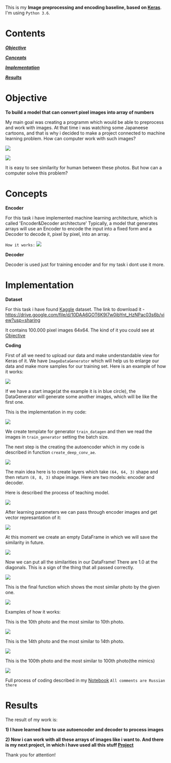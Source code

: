 This is my **Image preprocessing and encoding baseline, based on [Keras](https://keras.io/)**. 
I'm using `Python 3.6`.
# Contents

[***Objective***](https://github.com/DmitryIo/animefaces#objective)

[***Concepts***](https://github.com/DmitryIo/animefaces#concepts)

[***Implementation***](https://github.com/DmitryIo/animefaces#implementation)

[***Results***](https://github.com/DmitryIo/animefaces#results)

# Objective

**To build a model that can convert pixel images into array of numbers**

My main goal was creating a programm which would be able to preprocess and work with images. At that time i was watching some Japaneese cartoons, and that is why i decided to make a project connected to machine learning problem. How can computer work with such images?

![](./img/girls1.jpg)

![](./img/girls2.jpg)

It is easy to see similarity for human between these photos. But how can a computer solve this problem?

# Concepts

**Encoder**

For this task i have implemented machine learning architecture, which is called 'Encoder&Decoder architecture'
Typically, a model that generates arrays will use an Encoder to encode the input into a fixed form and a Decoder to decode it, pixel by pixel, into an array.

`How it works:`
![](./img/encoder.jpg)

**Decoder**

Decoder is used just for training encoder and for my task i dont use it more.

# Implementation

**Dataset**

For this task i have found [Kaggle](https://www.kaggle.com/) dataset. The link to download it - https://drive.google.com/file/d/10DAA6GOT6K9I7w0ibYnt_HzNPac03s6b/view?usp=sharing

It contains 100.000 pixel images 64x64. The kind of it you could see at [Objective](https://github.com/DmitryIo/animefaces#objective)

**Coding**

First of all we need to upload our data and make understandable view for Keras of it. We have `ImageDataGenerator` which will help us to enlarge our data and make more samples for our training set. Here is an example of how it works:

![](./img/example.PNG)

If we have a start image(at the example it is in blue circle), the DataGenerator will generate some another images, which will be like the first one.

This is the implementation in my code:

![](./img/datagenerator.PNG)

We create template for generator `train_datagen` and then we read the images in `train_generator` setting the batch size.

The next step is the creating the autoencoder which in my code is described in function `create_deep_conv_ae`.

![](./img/autoencoder.PNG)

The main idea here is to create layers which take `(64, 64, 3)` shape and then return `(8, 8, 3)` shape image. Here are two models: encoder and decoder. 

Here is described the process of teaching model.

![](./img/learning.PNG)

After learning parameters we can pass through encoder images and get vector represantation of it:

![](./img/vectorization.PNG)

At this moment we create an empty DataFrame in which we will save the similarity in future.

![](./img/dataframe.PNG)

Now we can put all the similarities in our DataFrame! There are 1.0 at the diagonals. This is a sign of the thing that all passed correctly.

![](./img/dataframe_full.PNG)

This is the final function which shows the most similar photo by the given one.

![](./img/function.PNG)


Examples of how it works:

This is the 10th photo and the most similar to 10th photo.

![](./img/result_1.PNG)

This is the 14th photo and the most similar to 14th photo.

![](./img/result_2.PNG)

This is the 100th photo and the most similar to 100th photo(the mimics)

![](./img/result_3.PNG)

Full process of coding described in my [Notebook](autoencoder.ipynb) `All comments are Russian there`

# Results

The result of my work is: 

 **1) I have learned how to use autoencoder and decoder to process images**
 
 **2) Now i can work with all these arrays of images like i want to. And there is my next project, in which i have used all this stuff [Project](https://github.com/DmitryIo/animebot)**
 
Thank you for attention!
